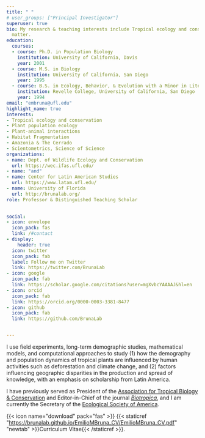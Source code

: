 ```yaml
---
title: " "
# user_groups: ["Principal Investigator"]
superuser: true
bio: My research & teaching interests include Tropical ecology and conservation, plant population ecology, plant-animal interactions, scientometrics and bibliometrics, science & science policy in Latin America  
  matter.
education:
  courses:
  - course: Ph.D. in Population Biology
    institution: University of California, Davis
    year: 2001
  - course: M.S. in Biology
    institution: University of California, San Diego
    year: 1995
  - course: B.S. in Ecology, Behavior, & Evolution with a Minor in Literature  
    institution: Revelle College, University of California, San Diego
    year: 1994
email: "embruna@ufl.edu"
highlight_name: true
interests:
- Tropical ecology and conservation
- Plant population ecology
- Plant-animal interactions
- Habitat Fragmentation
- Amazonia & The Cerrado
- Scientometrics, Science of Science
organizations:
- name: Dept. of Wildlife Ecology and Conservation
  url: https://wec.ifas.ufl.edu/
- name: "and" 
- name: Center for Latin American Studies
  url: https://www.latam.ufl.edu/
- name: University of Florida
  url: http://brunalab.org/
role: Professor & Distinguished Teaching Scholar
 

social:
- icon: envelope
  icon_pack: fas
  link: /#contact
- display:
    header: true
  icon: twitter
  icon_pack: fab
  label: Follow me on Twitter
  link: https://twitter.com/BrunaLab
- icon: google
  icon_pack: fab
  link: https://scholar.google.com/citations?user=mgXvbcYAAAAJ&hl=en
- icon: orcid
  icon_pack: fab
  link: https://orcid.org/0000-0003-3381-8477
- icon: github
  icon_pack: fab
  link: https://github.com/BrunaLab


---
```

I use field experiments, long-term demographic studies, mathematical models, and computational approaches to study (1) how the demography and population dynamics of tropical plants are influenced by human activities such as deforestation and climate change, and (2) factors influencing geographic disparities in the production and spread of knowledge, with an emphasis on scholarship from Latin America.  

I have previously served as President of the [Association for Tropical Biology & Conservation](https://tropicalbiology.org/) and Editor-in-Chief of the journal [_Biotropica_](https://onlinelibrary.wiley.com/journal/17447429), and I am currently the Secretary of the [Ecological Society of America](https://www.esa.org/).

<!---[_Curriculuum vitae_](https://nbviewer.org/github/BrunaLab/EmilioMBruna_CV/blob/32b7770e51fd9a927dfca58ed1963227959d031d/EmilioMBruna_CV.pdf) --->

{{< icon name="download" pack="fas" >}} {{< staticref "https://brunalab.github.io/EmilioMBruna_CV/EmilioMBruna_CV.pdf" "newtab" >}}Curriculum Vitae{{< /staticref >}}.
